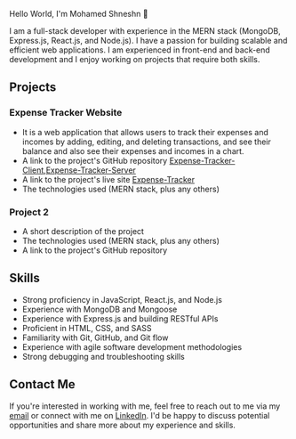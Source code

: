 Hello World, I'm Mohamed Shneshn 👋


I am a full-stack developer with experience in the MERN stack (MongoDB, Express.js, React.js, and Node.js). I have a passion for building scalable and efficient web applications. I am experienced in front-end and back-end development and I enjoy working on projects that require both skills.

## Projects

### Expense Tracker Website
- It is a web application that allows users to track their expenses and incomes by adding, editing, and deleting transactions, and see their balance and   also see their expenses and incomes in a chart.
- A link to the project's GitHub repository [Expense-Tracker-Client](https://github.com/mohamedshneshn/expense-tracker-client),[Expense-Tracker-Server](https://github.com/mohamedshneshn/expense-tracker-server)
- A link to the project's live site [Expense-Tracker](https://expence-tracker-mohamed.netlify.app/login)
- The technologies used (MERN stack, plus any others)

### Project 2
- A short description of the project
- The technologies used (MERN stack, plus any others)
- A link to the project's GitHub repository

## Skills

- Strong proficiency in JavaScript, React.js, and Node.js
- Experience with MongoDB and Mongoose
- Experience with Express.js and building RESTful APIs
- Proficient in HTML, CSS, and SASS
- Familiarity with Git, GitHub, and Git flow
- Experience with agile software development methodologies
- Strong debugging and troubleshooting skills

## Contact Me

If you're interested in working with me, feel free to reach out to me via my [email](mailto:eng.mohamed.shneshn@email.com) or connect with me on [LinkedIn](https://www.linkedin.com/in/mohamed-shneshn-a9188094/). I'd be happy to discuss potential opportunities and share more about my experience and skills.


